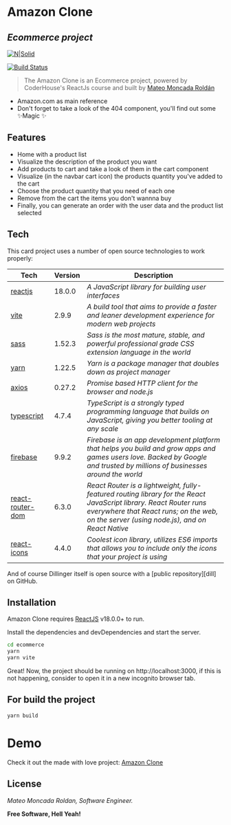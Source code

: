 # Amazon Clone
## _Ecommerce project_

[![N|Solid](https://res.cloudinary.com/hdsqazxtw/image/upload/f_auto/f_auto/v1557348830/coderhouse_avkeo7.svg)](https://www.coderhouse.com.co/)

[![Build Status](https://travis-ci.org/joemccann/dillinger.svg?branch=master)](https://github.com/Matthew-m-r/ecommerce-ft)

>The Amazon Clone is an Ecommerce project, powered by CoderHouse's ReactJs course and built by [Mateo Moncada Roldán][mmr]

- Amazon.com as main reference
- Don't forget to take a look of the 404 component, you'll find out some ✨Magic ✨

## Features

- Home with a product list
- Visualize the description of the product you want
- Add products to cart and take a look of them in the cart component
- Visualize (in the navbar cart icon) the products quantity you've added to the cart
- Choose the product quantity that you need of each one
- Remove from the cart the items you don't wannna buy
- Finally, you can generate an order with the user data and the product list selected 


## Tech

This card  project uses a number of open source technologies to work properly:

| Tech | Version | Description |
| ------ | ------ | ------ |
| [reactjs] | 18.0.0 | _A JavaScript library for building user interfaces_
| [vite] | 2.9.9 | _A build tool that aims to provide a faster and leaner development experience for modern web projects_
| [sass] | 1.52.3 | _Sass is the most mature, stable, and powerful professional grade CSS extension language in the world_
| [yarn] | 1.22.5 | _Yarn is a package manager that doubles down as project manager_
| [axios] | 0.27.2 | _Promise based HTTP client for the browser and node.js_
| [typescript] | 4.7.4 | _TypeScript is a strongly typed programming language that builds on JavaScript, giving you better tooling at any scale_
| [firebase] | 9.9.2 | _Firebase is an app development platform that helps you build and grow apps and games users love. Backed by Google and trusted by millions of businesses around the world_
| [react-router-dom] | 6.3.0 | _React Router is a lightweight, fully-featured routing library for the React JavaScript library. React Router runs everywhere that React runs; on the web, on the server (using node.js), and on React Native_
| [react-icons] | 4.4.0 | _Coolest icon library, utilizes ES6 imports that allows you to include only the icons that your project is using_

And of course Dillinger itself is open source with a [public repository][dill]
 on GitHub.

## Installation

Amazon Clone requires [ReactJS] v18.0.0+ to run.

Install the dependencies and devDependencies and start the server.

```sh
cd ecommerce
yarn
yarn vite
```
Great! Now, the project should be running on http://localhost:3000, if this is not happening, consider to open it in a new incognito browser tab.

## For build the project

```sh
yarn build
```

# Demo
Check it out the made with love project: [Amazon Clone]

## License

_Mateo Moncada Roldan, Software Engineer._

**Free Software, Hell Yeah!**

[//]: # (These are reference links used in the body of this note)

   [ReactJS]: <http://reactjs.org>
   [Vite]: <https://vitejs.dev/>
   [SASS]: <https://sass-lang.com/>
   [Yarn]: <https://yarnpkg.com/>
   [Axios]: <https://axios-http.com/docs/intro>
   [typescript]: <https://www.typescriptlang.org/>
   [firebase]: <https://www.typescriptlang.org/>
   [react-router-dom]: <https://yarnpkg.com/package/react-router-dom>
   [react-icons]: <https://react-icons.github.io/react-icons/>
   [Amazon Clone]: <https://62f829976822617b7688c3f1--bright-parfait-9851e9.netlify.app/>
   [mmr]: <https://github.com/Matthew-m-r/>